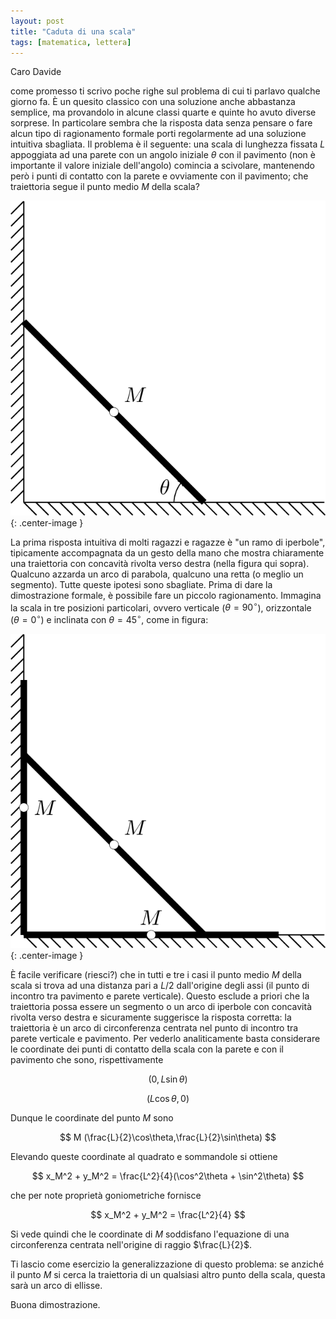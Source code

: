 ```yaml
---
layout: post
title: "Caduta di una scala"
tags: [matematica, lettera]
---
```


Caro Davide

come promesso ti scrivo poche righe sul problema di cui ti parlavo
qualche giorno fa. È un quesito classico con una soluzione anche
abbastanza semplice, ma provandolo in alcune classi quarte e quinte
ho avuto diverse sorprese. In particolare sembra che la risposta data
senza pensare o fare alcun tipo di ragionamento formale porti
regolarmente ad una soluzione intuitiva sbagliata. Il problema è il
seguente: una scala di lunghezza fissata $L$ appoggiata ad una parete
con un angolo iniziale $\theta$ con il pavimento (non è importante il
valore iniziale dell'angolo) comincia a scivolare, mantenendo però i
punti di contatto con la parete e ovviamente con il pavimento; che
traiettoria segue il punto medio $M$ della scala?

![My helpful screenshot](/images/scala1.png){: .center-image }

La prima risposta intuitiva di molti ragazzi e ragazze è "un ramo di
iperbole", tipicamente accompagnata da un gesto della mano che mostra
chiaramente una traiettoria con concavità rivolta verso destra (nella
figura qui sopra). Qualcuno azzarda un arco di parabola, qualcuno una
retta (o meglio un segmento). Tutte queste ipotesi sono
sbagliate. Prima di dare la dimostrazione formale, è possibile fare un
piccolo ragionamento. Immagina la scala in tre posizioni particolari,
ovvero verticale ($\theta = 90^\circ$), orizzontale ($\theta =
0^\circ$) e inclinata con $\theta=45^\circ$, come in figura:

![My helpful screenshot](/images/scala2.png){: .center-image }

È facile verificare (riesci?) che in tutti e tre i casi il punto medio
$M$ della scala si trova ad una distanza pari a $L/2$ dall'origine
degli assi (il punto di incontro tra pavimento e parete
verticale). Questo esclude a priori che la traiettoria possa essere un
segmento o un arco di iperbole con concavità rivolta verso destra e
sicuramente suggerisce la risposta corretta: la traiettoria è un arco
di circonferenza centrata nel punto di incontro tra parete verticale e
pavimento. Per vederlo analiticamente basta considerare le coordinate
dei punti di contatto della scala con la parete e con il pavimento che
sono, rispettivamente

$$ (0,L\sin\theta)$$

$$ (L\cos\theta, 0)$$

Dunque le coordinate del punto $M$ sono

$$ M (\frac{L}{2}\cos\theta,\frac{L}{2}\sin\theta) $$

Elevando queste coordinate al quadrato e sommandole si ottiene

$$ x_M^2 + y_M^2 = \frac{L^2}{4}(\cos^2\theta + \sin^2\theta) $$

che per note proprietà goniometriche fornisce

$$ x_M^2 + y_M^2 = \frac{L^2}{4} $$

Si vede quindi che le coordinate di $M$ soddisfano l'equazione di una
circonferenza centrata nell'origine di raggio $\frac{L}{2}$.

Ti lascio come esercizio la generalizzazione di questo problema: se
anziché il punto $M$ si cerca la traiettoria di un qualsiasi altro
punto della scala, questa sarà un arco di ellisse.

Buona dimostrazione. 
